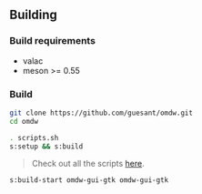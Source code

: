 ## Building

### Build requirements

- valac
- meson >= 0.55

### Build

```sh
git clone https://github.com/guesant/omdw.git
cd omdw
```

```sh
. scripts.sh
s:setup && s:build
```

> Check out all the scripts [here](../scripts.sh).

```sh
s:build-start omdw-gui-gtk omdw-gui-gtk
```
